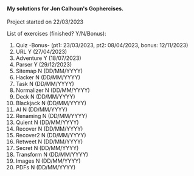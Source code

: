 #### My solutions for Jon Calhoun's Gophercises.

Project started on 22/03/2023

List of exercises (finished? Y/N/Bonus):
1. Quiz -Bonus- (pt1: 23/03/2023, pt2: 08/04/2023, bonus: 12/11/2023)
2. URL Y (27/04/2023)
3. Adventure Y (18/07/2023)
4. Parser Y (29/12/2023)
5. Sitemap N (DD/MM/YYYY)
6. Hacker N (DD/MM/YYYY)
7. Task N (DD/MM/YYYY)
8. Normalizer N (DD/MM/YYYY)
9. Deck N (DD/MM/YYYY)
10. Blackjack N (DD/MM/YYYY)
11. AI N (DD/MM/YYYY)
12. Renaming N (DD/MM/YYYY)
13. Quient N (DD/MM/YYYY)
14. Recover N (DD/MM/YYYY)
15. Recover2 N (DD/MM/YYYY)
16. Retweet N (DD/MM/YYYY)
17. Secret N (DD/MM/YYYY)
18. Transform N (DD/MM/YYYY)
19. Images N (DD/MM/YYYY)
20. PDFs N (DD/MM/YYYY)
